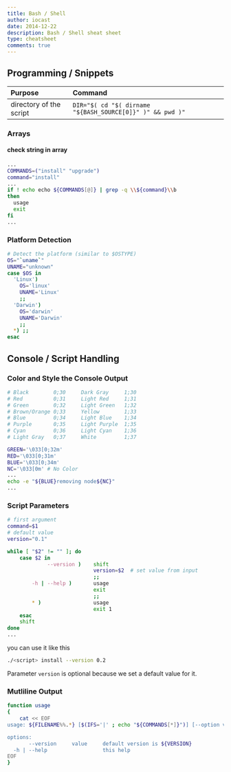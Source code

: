 ```yaml
---
title: Bash / Shell
author: iocast
date: 2014-12-22
description: Bash / Shell sheat sheet
type: cheatsheet
comments: true
---
```



## Programming / Snippets

| Purpose                  | Command                         |
| :----------------------- |:------------------------------- |
| directory of the script  | `DIR="$( cd "$( dirname "${BASH_SOURCE[0]}" )" && pwd )"` |




### Arrays

#### check string in array

```bash
...
COMMANDS=("install" "upgrade")
command="install"
...
if ! echo echo ${COMMANDS[@]} | grep -q \\${command}\\b
then
  usage
  exit
fi
...
```

### Platform Detection

```bash
# Detect the platform (similar to $OSTYPE)
OS="`uname`"
UNAME="unknown"
case $OS in
  'Linux')
    OS='linux'
    UNAME='Linux'
    ;;
  'Darwin')
    OS='darwin'
    UNAME='Darwin'
    ;;
  *) ;;
esac
```

## Console / Script Handling

### Color and Style the Console Output

```bash
# Black        0;30     Dark Gray     1;30
# Red          0;31     Light Red     1;31
# Green        0;32     Light Green   1;32
# Brown/Orange 0;33     Yellow        1;33
# Blue         0;34     Light Blue    1;34
# Purple       0;35     Light Purple  1;35
# Cyan         0;36     Light Cyan    1;36
# Light Gray   0;37     White         1;37

GREEN='\033[0;32m'
RED='\033[0;31m'
BLUE='\033[0;34m'
NC='\033[0m' # No Color
...
echo -e "${BLUE}removing node${NC}"
...
```


### Script Parameters

```bash
# first argument
command=$1
# default value
version="0.1"

while [ "$2" != "" ]; do
    case $2 in
             --version )    shift
                            version=$2  # set value from input
                            ;;
        -h | --help )       usage
                            exit
                            ;;
        * )                 usage
                            exit 1
    esac
    shift
done
...
```

you can use it like this

```bash
./<script> install --version 0.2
```

Parameter `version` is optional because we set a default value for it.

### Mutliline Output

```bash
function usage
{
    cat << EOF
usage: ${FILENAME%%.*} [$(IFS='|' ; echo "${COMMANDS[*]}")] [--option value --option etc.]

options:
       --version     value     default version is ${VERSION}
  -h | --help                  this help
EOF
}
```

